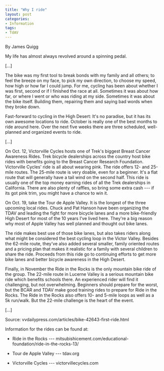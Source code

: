 ```yaml
---
title: "Why I ride"
layout: post
categories:
- Information
tags:
- TdAV
---
```


By James Quigg

My life has almost always revolved around a spinning pedal.

\[...\]

The bike was my first tool to break bonds with my family and all others; to feel the breeze on my face, to pick my own direction, to choose my speed, how high or how far I could jump. For me, cycling has been about whether I was first, second or if I finished the race at all. Sometimes it was about how far, or where I went or who was riding at my side. Sometimes it was about the bike itself. Building them, repairing them and saying bad words when they broke down.

Fast-forward to cycling in the High Desert: It's no paradise, but it has its own awesome locations to ride. October is really one of the best months to ride around here. Over the next five weeks there are three scheduled, well-planned and organized events to ride.

\[...\]

On Oct. 12, Victorville Cycles hosts one of Trek's biggest Breast Cancer Awareness Rides. Trek bicycle dealerships across the country host bike rides with benefits going to the Breast Cancer Research Foundation. Victorville Cycles' ride is all about wearing pink. The ride offers 12- and 25-mile routes. The 25-mile route is very doable, even for a beginner. It's a flat route that will generally have a tail wind on the second half. This ride is usually one of the top money earning rides of all the Trek dealerships in California. There are also plenty of raffles, so bring some extra cash --- if its got pink trim, you might have a chance to win it.

On Oct. 19, take the Tour de Apple Valley. It is the longest of the three upcoming local rides. Chuck and Pat Hanson have been organizing the TDAV and leading the fight for more bicycle lanes and a more bike-friendly High Desert for most of the 10 years I've lived here. They're a big reason why most of Apple Valley has well planned and thought out bike lanes.

The ride makes best use of those bike lanes, but also takes riders along what might be considered the best cycling loop in the Victor Valley. Besides the 62-mile route, they've also added several smaller, family oriented routes and a pricing plan that makes it realistic for a family with several children to share the ride. Proceeds from this ride go to continuing efforts to get more bike lanes and better bicycle awareness in the High Desert.

Finally, in November the Ride in the Rocks is the only mountain bike ride of the group. The 22-mile route in Lucerne Valley is a serious mountain bike ride which benefits schools there. An experienced rider will find it challenging, but not overwhelming. Beginners should prepare for the worst, but the BCAR and TDAV make good training rides to prepare for Ride in the Rocks. The Ride in the Rocks also offers 10- and 5-mile loops as well as a 5k run/walk. But the 22-mile challenge is the heart of the event.

\[...\]

Source: vvdailypress.com/articles/bike-42643-first-ride.html

Information for the rides can be found at:

- Ride in the Rocks --- mitsubishicement.com/educational-foundation/ride-in-the-rocks-13/

- Tour de Apple Valley --- tdav.org

- Victorville Cycles --- victorvillecycles.com
